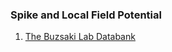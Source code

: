 
### Spike and Local Field Potential 
1. [The Buzsaki Lab Databank](https://buzsakilab.com/wp/database/)
